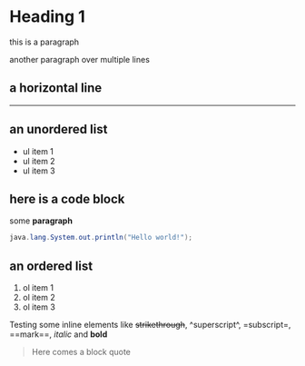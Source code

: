 # Heading 1

this is a paragraph

another paragraph
over multiple lines

## a horizontal line

---


## an unordered list

* ul item 1
* ul item 2
* ul item 3

## here is a code block

some __paragraph__

```java
java.lang.System.out.println("Hello world!");
```

## an ordered list

1. ol item 1
1. ol item 2
1. ol item 3

Testing some inline elements like ~~strikethrough~~, ^superscript^, =subscript=, ==mark==, _italic_ and __bold__

> Here comes
> a block quote